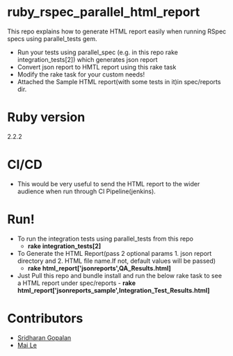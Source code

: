 ruby_rspec_parallel_html_report
===============================

This repo explains how to generate HTML report easily when running RSpec specs using parallel_tests gem.
- Run your tests using parallel_spec (e.g. in this repo rake integration_tests[2]) which generates json report
- Convert json report to HMTL report using this rake task
- Modify the rake task for your custom needs!
- Attached the Sample HTML report(with some tests in it)in spec/reports dir.


Ruby version
===========
   2.2.2

CI/CD
=====
- This would be very useful to send the HTML report to the wider audience when run through CI Pipeline(jenkins).

Run!
====
- To run the integration tests using parallel_tests from this repo
    - **rake integration_tests[2]**
- To Generate the HTML Report(pass 2 optional params 1. json report directory and 2. HTML file name.If not, default values will be passed)
    - **rake html_report['jsonreports',QA_Results.html]**
- Just Pull this repo and bundle install and run the below rake task to see a HTML report under spec/reports
        - **rake html_report['jsonreports_sample',Integration_Test_Results.html]**

Contributors
============
- [Sridharan Gopalan](https://github.com/sridgma)
- [Mai Le](https://github.com/lmle)
